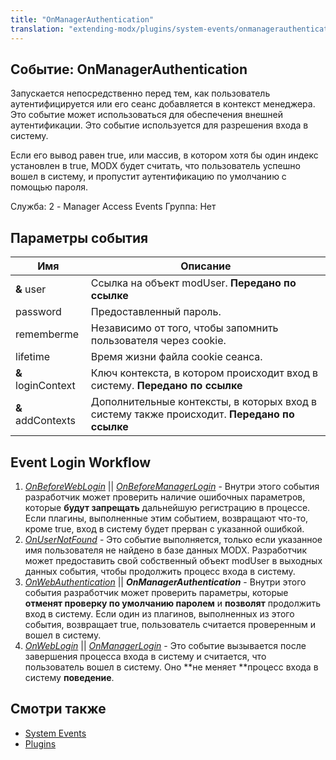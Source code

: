 ```yaml
---
title: "OnManagerAuthentication"
translation: "extending-modx/plugins/system-events/onmanagerauthentication"
---
```


## Событие: OnManagerAuthentication

Запускается непосредственно перед тем, как пользователь аутентифицируется или его сеанс добавляется в контекст менеджера. Это событие может использоваться для обеспечения внешней аутентификации. Это событие используется для разрешения входа в систему.

Если его вывод равен true, или массив, в котором хотя бы один индекс установлен в true, MODX будет считать, что пользователь успешно вошел в систему, и пропустит аутентификацию по умолчанию с помощью пароля.

Служба: 2 - Manager Access Events
Группа: Нет

## Параметры события

| Имя                | Описание                                                                                    |
| ------------------ | ------------------------------------------------------------------------------------------- |
| **&** user         | Ссылка на объект modUser. **Передано по ссылке**                                            |
| password           | Предоставленный пароль.                                                                     |
| rememberme         | Независимо от того, чтобы запомнить пользователя через cookie.                              |
| lifetime           | Время жизни файла cookie сеанса.                                                            |
| **&** loginContext | Ключ контекста, в котором происходит вход в систему. **Передано по ссылке**                 |
| **&** addContexts  | Дополнительные контексты, в которых вход в систему также происходит. **Передано по ссылке** |

## Event Login Workflow

1. _[_OnBeforeWebLogin_](extending-modx/plugins/system-events/onbeforeweblogin)_ || _[OnBeforeManagerLogin](extending-modx/plugins/system-events/onbeforemanagerlogin)_ - Внутри этого события разработчик может проверить наличие ошибочных параметров, которые **будут запрещать** дальнейшую регистрацию в процессе. Если плагины, выполненные этим событием, возвращают что-то, кроме true, вход в систему будет прерван с указанной ошибкой.
2. _[OnUserNotFound](extending-modx/plugins/system-events/onusernotfound)_ - Это событие выполняется, только если указанное имя пользователя не найдено в базе данных MODX. Разработчик может предоставить свой собственный объект modUser в выходных данных события, чтобы продолжить процесс входа в систему.
3. _[OnWebAuthentication](extending-modx/plugins/system-events/onwebauthentication)_ || **_OnManagerAuthentication_** - Внутри этого события разработчик может проверить параметры, которые **отменят проверку по умолчанию паролем** и **позволят** продолжить вход в систему. Если один из плагинов, выполненных из этого события, возвращает true, пользователь считается проверенным и вошел в систему.
4. _[OnWebLogin](extending-modx/plugins/system-events/onweblogin)_ || _[OnManagerLogin](extending-modx/plugins/system-events/onmanagerlogin)_ - Это событие вызывается после завершения процесса входа в систему и считается, что пользователь вошел в систему. Оно **не меняет **процесс входа в систему **поведение**.

## Смотри также

- [System Events](extending-modx/plugins/system-events "System Events")
- [Plugins](extending-modx/plugins "Plugins")
